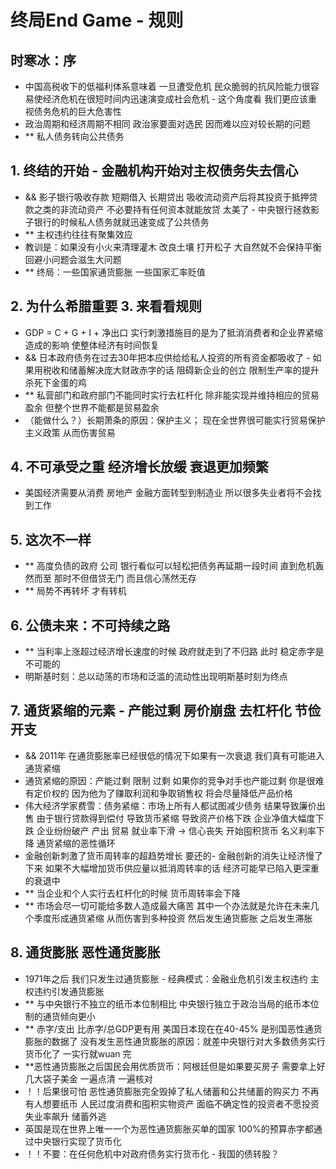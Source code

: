 # 终局End Game - 规则


## 时寒冰：序
* 中国高税收下的低福利体系意味着 一旦遭受危机 民众脆弱的抗风险能力很容易使经济危机在很短时间内迅速演变成社会危机 - 这个角度看 我们更应该重视债务危机的巨大危害性
* 政治周期和经济周期不相同 政治家要面对选民 因而难以应对较长期的问题
*  ** 私人债务转向公共债务

## 1. 终结的开始 - 金融机构开始对主权债务失去信心
* && 影子银行吸收存款 短期借入 长期贷出 吸收流动资产后将其投资于抵押贷款之类的非流动资产 不必要持有任何资本就能放贷 太美了 - 中央银行拯救影子银行的时候私人债务就就迅速变成了公共债务
* ** 主权违约往往有聚集效应
* 教训是：如果没有小火来清理灌木 改良土壤 打开松子 大自然就不会保持平衡 回避小问题会滋生大问题
* ** 终局：一些国家通货膨胀 一些国家汇率贬值

## 2. 为什么希腊重要 3. 来看看规则
* GDP = C + G + I + 净出口 实行刺激措施目的是为了抵消消费者和企业界紧缩造成的影响 使整体经济有时间恢复
* && 日本政府债务在过去30年把本应供给给私人投资的所有资金都吸收了 - 如果用税收和储蓄解决庞大财政赤字的话 阻碍新企业的创立 限制生产率的提升 杀死下金蛋的鸡
* ** 私营部门和政府部门不能同时实行去杠杆化 除非能实现并维持相应的贸易盈余 但整个世界不能都是贸易盈余
* （能做什么？）长期萧条的原因：保护主义； 现在全世界很可能实行贸易保护主义政策 从而伤害贸易

## 4. 不可承受之重 经济增长放缓 衰退更加频繁
* 美国经济需要从消费 房地产 金融方面转型到制造业 所以很多失业者将不会找到工作

## 5. 这次不一样
* ** 高度负债的政府 公司 银行看似可以轻松把债务再延期一段时间 直到危机轰然而至 那时不但借贷无门 而且信心荡然无存
* ** 局势不再转坏 才有转机

## 6. 公债未来：不可持续之路
* ** 当利率上涨超过经济增长速度的时候 政府就走到了不归路 此时 稳定赤字是不可能的
* 明斯基时刻：总以动荡的市场和泛滥的流动性出现明斯基时刻为终点

## 7. 通货紧缩的元素 - 产能过剩 房价崩盘 去杠杆化 节俭开支
* && 2011年 在通货膨胀率已经很低的情况下如果有一次衰退 我们真有可能进入通货紧缩
* 通货紧缩的原因：产能过剩 限制 过剩 如果你的竞争对手也产能过剩 你是很难有定价权的 因为他为了赚取利润和争取销售权 将会尽量降低产品价格
* 伟大经济学家费雪：债务紧缩：市场上所有人都试图减少债务 结果导致廉价出售 由于银行贷款得到偿付 导致货币紧缩 导致资产价格下跌 企业净值大幅度下跌 企业纷纷破产 产出 贸易 就业率下滑 -> 信心丧失 开始囤积货币 名义利率下降 通货紧缩的恶性循环
* 金融创新刺激了货币周转率的超趋势增长 要还的- 金融创新的消失让经济慢了下来 如果不大幅增加货币供应量以抵消周转率的话 经济可能早已陷入更深重的衰退中
* ** 当企业和个人实行去杠杆化的时候 货币周转率会下降
* ** 市场会尽一切可能给多数人造成最大痛苦 其中一个办法就是允许在未来几个季度形成通货紧缩 从而伤害到多种投资 然后发生通货膨胀 之后发生滞胀

## 8. 通货膨胀 恶性通货膨胀
* 1971年之后 我们只发生过通货膨胀 - 经典模式：金融业危机引发主权违约 主权违约引发通货膨胀
* ** 与中央银行不独立的纸币本位制相比 中央银行独立于政治当局的纸币本位制的通货倾向更小
* ** 赤字/支出 比赤字/总GDP更有用 美国日本现在在40-45% 是别国恶性通货膨胀的数据了 没有发生恶性通货膨胀的原因：就差中央银行对大多数债务实行货币化了 一实行就wuan 完
* **恶性通货膨胀之后国民会用优质货币：阿根廷但是如果要买房子 需要拿上好几大袋子美金 一遍点清 一遍核对
* ！！后果很可怕 恶性通货膨胀完全毁掉了私人储蓄和公共储蓄的购买力 不再有人想要纸币 人民过度消费和囤积实物资产 面临不确定性的投资者不愿投资 失业率飙升 储蓄外逃
* 英国是现在世界上唯一一个为恶性通货膨胀买单的国家 100%的预算赤字都通过中央银行实现了货币化
* ！！不要：在任何危机中对政府债务实行货币化 - 我国的债转股？





